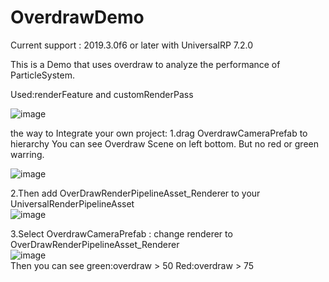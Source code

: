 # OverdrawDemo

Current support : 2019.3.0f6 or later with UniversalRP 7.2.0

This is a Demo that uses overdraw to analyze the performance of ParticleSystem. 

Used:renderFeature and customRenderPass

![image](https://github.com/wylionheart/OverdrawDemo/Readme/img1.png)

the way to Integrate your own project:
1.drag OverdrawCameraPrefab to hierarchy
You can see Overdraw Scene on left bottom. But no red or green warring.

![image](https://github.com/wylionheart/OverdrawDemo/Readme/img4.png)

2.Then add OverDrawRenderPipelineAsset_Renderer to your UniversalRenderPipelineAsset<br>
![image](https://github.com/wylionheart/OverdrawDemo/Readme/img4.png)<br>

3.Select OverdrawCameraPrefab : change renderer to OverDrawRenderPipelineAsset_Renderer<br>
![image](https://github.com/wylionheart/OverdrawDemo/Readme/img4.png)<br>
Then you can see 
green:overdraw  >  50 
Red:overdraw  >  75